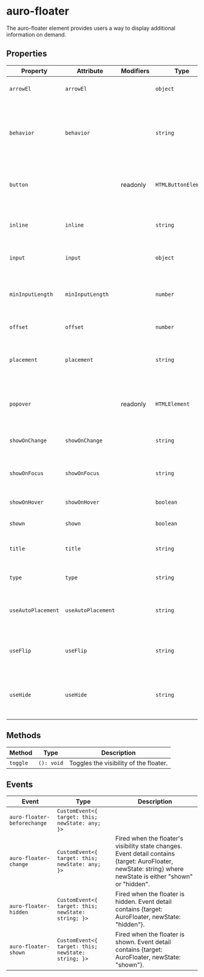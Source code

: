 # auro-floater

The auro-floater element provides users a way to display additional information on demand.

## Properties

| Property           | Attribute          | Modifiers | Type                | Description                                      |
|--------------------|--------------------|-----------|---------------------|--------------------------------------------------|
| `arrowEl`          | `arrowEl`          |           | `object`            | A reference to the arrow element (if desired)    |
| `behavior`         | `behavior`         |           | `string`            | The behavior of the popover, "dialog", "dialog-fullscreen", "dropdown", "tooltip", or "input", "input-fullscreen", "input-dropdown" |
| `button`           |                    | readonly  | `HTMLButtonElement` | A reference to the popover component's internal button element (trigger) |
| `inline`           | `inline`           |           | `string`            | Whether or not the floater should try to align to an inline element like a hyperlink |
| `input`            | `input`            |           | `object`            | A reference to the input to attach to for input behavior |
| `minInputLength`   | `minInputLength`   |           | `number`            | The minimum number of characters the user must type before the popover is shown |
| `offset`           | `offset`           |           | `number`            | The offset distance of the floater               |
| `placement`        | `placement`        |           | `string`            | The position of the floater, e.g., "bottom-start", "top-end" etc. (do not use with useAutoPlacement) |
| `popover`          |                    | readonly  | `HTMLElement`       | A reference to the popover component's internal popover element |
| `showOnChange`     | `showOnChange`     |           | `string`            | Whether the floater should show on change (input behavior only) |
| `showOnFocus`      | `showOnFocus`      |           | `string`            | Whether the floater should open on focus (input behavior only) |
| `showOnHover`      | `showOnHover`      |           | `boolean`           | Whether the floater should show on hover         |
| `shown`            | `shown`            |           | `boolean`           | Whether the floater is shown or not              |
| `title`            | `title`            |           | `string`            | The title of the floater - REQUIRED FOR A11Y     |
| `type`             | `type`             |           | `string`            | The type of floater, e.g., "manual", "auto", or "hint" |
| `useAutoPlacement` | `useAutoPlacement` |           | `string`            | Whether or not to use automatic placement for the floater (do not use with placement) |
| `useFlip`          | `useFlip`          |           | `string`            | Whether or not to use the flip behavior (flips the element when it goes off-screen) |
| `useHide`          | `useHide`          |           | `string`            | Whether or not to use the hide behavior (hides element when trigger is not visible) |

## Methods

| Method   | Type       | Description                            |
|----------|------------|----------------------------------------|
| `toggle` | `(): void` | Toggles the visibility of the floater. |

## Events

| Event                       | Type                                             | Description                                      |
|-----------------------------|--------------------------------------------------|--------------------------------------------------|
| `auro-floater-beforechange` | `CustomEvent<{ target: this; newState: any; }>`  |                                                  |
| `auro-floater-change`       | `CustomEvent<{ target: this; newState: any; }>`  | Fired when the floater's visibility state changes. Event detail contains {target: AuroFloater, newState: string} where newState is either "shown" or "hidden". |
| `auro-floater-hidden`       | `CustomEvent<{ target: this; newState: string; }>` | Fired when the floater is hidden. Event detail contains {target: AuroFloater, newState: "hidden"}. |
| `auro-floater-shown`        | `CustomEvent<{ target: this; newState: string; }>` | Fired when the floater is shown. Event detail contains {target: AuroFloater, newState: "shown"}. |
